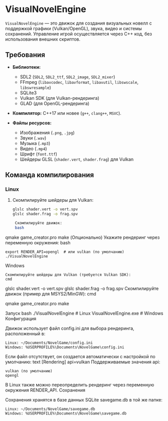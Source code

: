 # VisualNovelEngine

`VisualNovelEngine` — это движок для создания визуальных новелл с поддержкой графики (Vulkan/OpenGL), звука, видео и системы сохранений. Управление игрой осуществляется через C++ код, без использования внешних скриптов.

## Требования

- **Библиотеки:**
  - SDL2 (`SDL2`, `SDL2_ttf`, `SDL2_image`, `SDL2_mixer`)
  - FFmpeg (`libavcodec`, `libavformat`, `libavutil`, `libswscale`, `libswresample`)
  - SQLite3
  - Vulkan SDK (для Vulkan-рендеринга)
  - GLAD (для OpenGL-рендеринга)

- **Компилятор:** C++17 или новее (`g++`, `clang++`, `MSVC`).

- **Файлы ресурсов:**
  - Изображения (`.png`, `.jpg`)
  - Звуки (`.wav`)
  - Музыка (`.mp3`)
  - Видео (`.mp4`)
  - Шрифт (`font.ttf`)
  - Шейдеры GLSL (`shader.vert`, `shader.frag`) для Vulkan

## Команда компилирования

### Linux
1. Скомпилируйте шейдеры для Vulkan:
   ```bash
   glslc shader.vert -o vert.spv
   glslc shader.frag -o frag.spv

    Скомпилируйте движок:
    bash

qmake game_creator.pro
make
(Опционально) Укажите рендеринг через переменную окружения:
bash

    export RENDER_API=opengl  # или vulkan (по умолчанию)
    ./VisualNovelEngine

Windows

    Скомпилируйте шейдеры для Vulkan (требуется Vulkan SDK):
    cmd

glslc shader.vert -o vert.spv
glslc shader.frag -o frag.spv
Скомпилируйте движок (пример для MSYS2/MinGW):
cmd

qmake game_creator.pro
make

Запуск
bash
./VisualNovelEngine  # Linux
VisualNovelEngine.exe  # Windows
Конфигурация

Движок использует файл config.ini для выбора рендеринга, расположенный в:

    Linux: ~/Documents/NovelGame/config.ini
    Windows: %USERPROFILE%\Documents\NovelGame\config.ini

Если файл отсутствует, он создается автоматически с настройкой по умолчанию:
text
[Rendering]
api=vulkan
Поддерживаемые значения api:

    vulkan (по умолчанию)
    opengl

В Linux также можно переопределить рендеринг через переменную окружения RENDER_API.
Сохранения

Сохранения хранятся в базе данных SQLite savegame.db в той же папке:

    Linux: ~/Documents/NovelGame/savegame.db
    Windows: %USERPROFILE%\Documents\NovelGame\savegame.db